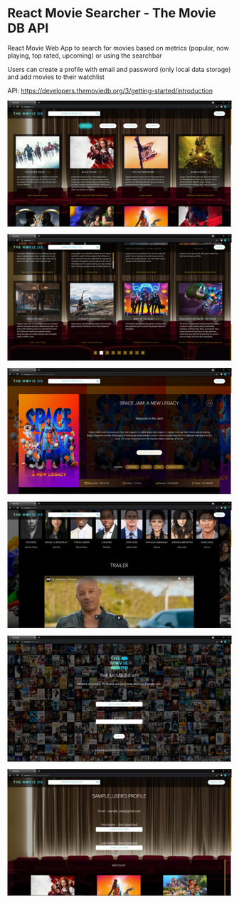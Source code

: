 # React Movie Searcher - The Movie DB API

React Movie Web App to search for movies based on metrics (popular, now playing, top rated, upcoming) or using the searchbar

Users can create a profile with email and password (only local data storage) and add movies to their watchlist

API: https://developers.themoviedb.org/3/getting-started/introduction

![Alt text](./src/Res/HomeScreen.png?raw=true "HomeScreen")

![Alt text](./src/Res/HomeScreen2.png?raw=true "HomeScreen 2")

![Alt text](./src/Res/MovieScreen.png?raw=true "MovieScreen")

![Alt text](./src/Res/MovieScreen2.png?raw=true "MovieScreen 2")

![Alt text](./src/Res/SignInScreen.png?raw=true "SignInScreen")

![Alt text](./src/Res/ProfileScreen.png?raw=true "ProfileScreen")